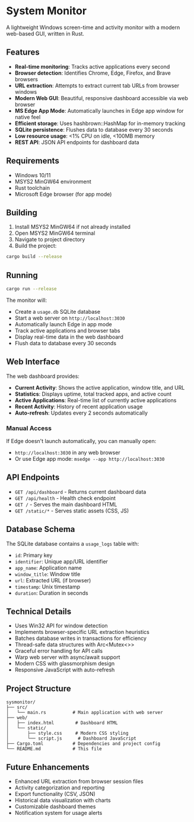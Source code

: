 # System Monitor

A lightweight Windows screen-time and activity monitor with a modern web-based GUI, written in Rust.

## Features

- **Real-time monitoring**: Tracks active applications every second
- **Browser detection**: Identifies Chrome, Edge, Firefox, and Brave browsers
- **URL extraction**: Attempts to extract current tab URLs from browser windows
- **Modern Web GUI**: Beautiful, responsive dashboard accessible via web browser
- **MS Edge App Mode**: Automatically launches in Edge app window for native feel
- **Efficient storage**: Uses hashbrown::HashMap for in-memory tracking
- **SQLite persistence**: Flushes data to database every 30 seconds
- **Low resource usage**: <1% CPU on idle, <100MB memory
- **REST API**: JSON API endpoints for dashboard data

## Requirements

- Windows 10/11
- MSYS2 MinGW64 environment
- Rust toolchain
- Microsoft Edge browser (for app mode)

## Building

1. Install MSYS2 MinGW64 if not already installed
2. Open MSYS2 MinGW64 terminal
3. Navigate to project directory
4. Build the project:

```bash
cargo build --release
```

## Running

```bash
cargo run --release
```

The monitor will:
- Create a `usage.db` SQLite database
- Start a web server on `http://localhost:3030`
- Automatically launch Edge in app mode
- Track active applications and browser tabs
- Display real-time data in the web dashboard
- Flush data to database every 30 seconds

## Web Interface

The web dashboard provides:
- **Current Activity**: Shows the active application, window title, and URL
- **Statistics**: Displays uptime, total tracked apps, and active count
- **Active Applications**: Real-time list of currently active applications
- **Recent Activity**: History of recent application usage
- **Auto-refresh**: Updates every 2 seconds automatically

### Manual Access

If Edge doesn't launch automatically, you can manually open:
- `http://localhost:3030` in any web browser
- Or use Edge app mode: `msedge --app http://localhost:3030`

## API Endpoints

- `GET /api/dashboard` - Returns current dashboard data
- `GET /api/health` - Health check endpoint
- `GET /` - Serves the main dashboard HTML
- `GET /static/*` - Serves static assets (CSS, JS)

## Database Schema

The SQLite database contains a `usage_logs` table with:
- `id`: Primary key
- `identifier`: Unique app/URL identifier
- `app_name`: Application name
- `window_title`: Window title
- `url`: Extracted URL (if browser)
- `timestamp`: Unix timestamp
- `duration`: Duration in seconds

## Technical Details

- Uses Win32 API for window detection
- Implements browser-specific URL extraction heuristics
- Batches database writes in transactions for efficiency
- Thread-safe data structures with Arc<Mutex<>>
- Graceful error handling for API calls
- Warp web server with async/await support
- Modern CSS with glassmorphism design
- Responsive JavaScript with auto-refresh

## Project Structure

```
sysmonitor/
├── src/
│   └── main.rs          # Main application with web server
├── web/
│   ├── index.html        # Dashboard HTML
│   └── static/
│       ├── style.css     # Modern CSS styling
│       └── script.js      # Dashboard JavaScript
├── Cargo.toml           # Dependencies and project config
└── README.md            # This file
```

## Future Enhancements

- Enhanced URL extraction from browser session files
- Activity categorization and reporting
- Export functionality (CSV, JSON)
- Historical data visualization with charts
- Customizable dashboard themes
- Notification system for usage alerts
